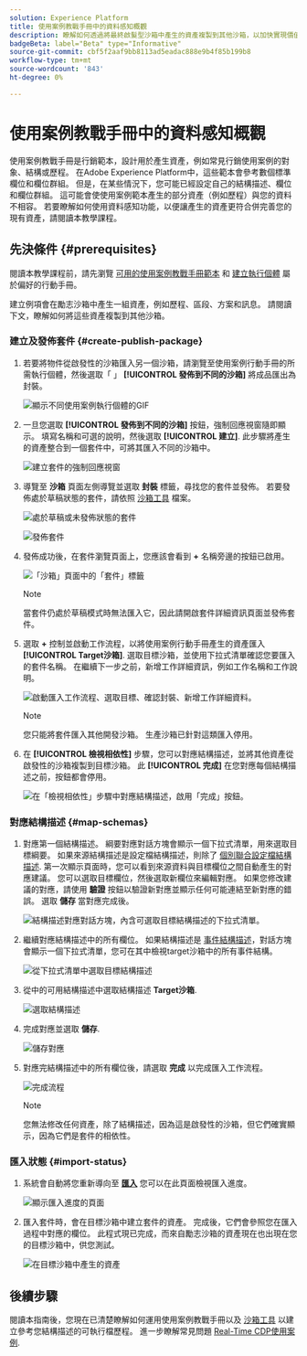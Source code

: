 ```yaml
---
solution: Experience Platform
title: 使用案例教戰手冊中的資料感知概觀
description: 瞭解如何透過將最終啟髮型沙箱中產生的資產複製到其他沙箱，以加快實現價值的時間。
badgeBeta: label="Beta" type="Informative"
source-git-commit: cbf5f2aaf9bb8113ad5eadac888e9b4f85b199b8
workflow-type: tm+mt
source-wordcount: '843'
ht-degree: 0%

---
```



# 使用案例教戰手冊中的資料感知概觀

使用案例教戰手冊是行銷範本，設計用於產生資產，例如常見行銷使用案例的對象、結構或歷程。 在Adobe Experience Platform中，這些範本會參考數個標準欄位和欄位群組。 但是，在某些情況下，您可能已經設定自己的結構描述、欄位和欄位群組。 這可能會使使用案例範本產生的部分資產（例如歷程）與您的資料不相容。 若要瞭解如何使用資料感知功能，以便讓產生的資產更符合併完善您的現有資產，請閱讀本教學課程。

## 先決條件 {#prerequisites}

閱讀本教學課程前，請先瀏覽 [可用的使用案例教戰手冊範本](/help/use-case-playbooks/playbooks/discover.md#search-and-filter) 和 [建立執行個體](/help/use-case-playbooks/playbooks/create-share-reuse.md) 屬於偏好的行動手冊。

建立例項會在勵志沙箱中產生一組資產，例如歷程、區段、方案和訊息。 請閱讀下文，瞭解如何將這些資產複製到其他沙箱。

### 建立及發佈套件 {#create-publish-package}

1. 若要將物件從啟發性的沙箱匯入另一個沙箱，請瀏覽至使用案例行動手冊的所需執行個體，然後選取「 」 **[!UICONTROL 發佈到不同的沙箱]** 將成品匯出為封裝。

   ![顯示不同使用案例執行個體的GIF](/help/use-case-playbooks/assets/playbooks/data-awareness/browse-to-existing-instances-of-playbook.gif)

2. 一旦您選取 **[!UICONTROL 發佈到不同的沙箱]** 按鈕，強制回應視窗隨即顯示。 填寫名稱和可選的說明，然後選取 **[!UICONTROL 建立]**. 此步驟將產生的資產整合到一個套件中，可將其匯入不同的沙箱中。

   ![建立套件的強制回應視窗](/help/use-case-playbooks/assets/playbooks/data-awareness/create-package-modal.png)

3. 導覽至 **沙箱** 頁面左側導覽並選取 **封裝** 標籤，尋找您的套件並發佈。 若要發佈處於草稿狀態的套件，請依照 [沙箱工具](/help/sandboxes/ui/sandbox-tooling.md#add-an-object-to-an-existing-package-and-publish) 檔案。

   ![處於草稿或未發佈狀態的套件](/help/use-case-playbooks/assets/playbooks/data-awareness/draft-mode.png)

   ![發佈套件](/help/use-case-playbooks/assets/playbooks/data-awareness/publish-draft.png)

4. 發佈成功後，在套件瀏覽頁面上，您應該會看到 **+** 名稱旁邊的按鈕已啟用。

   ![「沙箱」頁面中的「套件」標籤](/help/use-case-playbooks/assets/playbooks/data-awareness/packages.png)

   >[!NOTE]
   >
   > 當套件仍處於草稿模式時無法匯入它，因此請開啟套件詳細資訊頁面並發佈套件。

5. 選取 **+** 控制並啟動工作流程，以將使用案例行動手冊產生的資產匯入 **[!UICONTROL Target沙箱]**. 選取目標沙箱，並使用下拉式清單確認您要匯入的套件名稱。 在繼續下一步之前，新增工作詳細資訊，例如工作名稱和工作說明。

   ![啟動匯入工作流程、選取目標、確認封裝、新增工作詳細資料。](/help/use-case-playbooks/assets/playbooks/data-awareness/import-package-import-settings.png)

   >[!NOTE]
   >
   > 您只能將套件匯入其他開發沙箱。 生產沙箱已針對這類匯入停用。

6. 在 **[!UICONTROL 檢視相依性]** 步驟，您可以對應結構描述，並將其他資產從啟發性的沙箱複製到目標沙箱。 此 **[!UICONTROL 完成]** 在您對應每個結構描述之前，按鈕都會停用。

   ![在「檢視相依性」步驟中對應結構描述，啟用「完成」按鈕。](/help/use-case-playbooks/assets/playbooks/data-awareness/import-package-view-dependencies.png)

### 對應結構描述 {#map-schemas}

1. 對應第一個結構描述。 綱要對應對話方塊會顯示一個下拉式清單，用來選取目標綱要。 如果來源結構描述是設定檔結構描述，則除了 [個別聯合設定檔結構描述](/help/xdm/classes/individual-profile.md). 第一次顯示頁面時，您可以看到來源資料與目標欄位之間自動產生的對應建議。 您可以選取目標欄位，然後選取新欄位來編輯對應。 如果您修改建議的對應，請使用 **驗證** 按鈕以驗證新對應並顯示任何可能連結至新對應的錯誤。 選取 **儲存** 當對應完成後。

   ![結構描述對應對話方塊，內含可選取目標結構描述的下拉式清單。](/help/use-case-playbooks/assets/playbooks/data-awareness/map-to-existing-fields.png)

2. 繼續對應結構描述中的所有欄位。 如果結構描述是 [事件結構描述](/help/xdm/classes/experienceevent.md)，對話方塊會顯示一個下拉式清單，您可在其中檢視target沙箱中的所有事件結構。

   ![從下拉式清單中選取目標結構描述](/help/use-case-playbooks/assets/playbooks/data-awareness/map-to-event-schema.png)

3. 從中的可用結構描述中選取結構描述 **Target沙箱**.

   ![選取結構描述](/help/use-case-playbooks/assets/playbooks/data-awareness/map-to-available-schemas.png)

4. 完成對應並選取 **儲存**.

   ![儲存對應](/help/use-case-playbooks/assets/playbooks/data-awareness/map-to-existing-modal.png)

5. 對應完結構描述中的所有欄位後，請選取 **完成** 以完成匯入工作流程。

   ![完成流程](/help/use-case-playbooks/assets/playbooks/data-awareness/complete-flow.png)

   >[!NOTE]
   >
   > 您無法修改任何資產，除了結構描述，因為這是啟發性的沙箱，但它們確實顯示，因為它們是套件的相依性。

### 匯入狀態 {#import-status}

1. 系統會自動將您重新導向至 [**匯入**](/help/sandboxes/ui/sandbox-tooling.md#view-import-details) 您可以在此頁面檢視匯入進度。

   ![顯示匯入進度的頁面](/help/use-case-playbooks/assets/playbooks/data-awareness/import-progress.png)

2. 匯入套件時，會在目標沙箱中建立套件的資產。 完成後，它們會參照您在匯入過程中對應的欄位。 此程式現已完成，而來自勵志沙箱的資產現在也出現在您的目標沙箱中，供您測試。

   ![在目標沙箱中產生的資產](/help/use-case-playbooks/assets/playbooks/data-awareness/packages.png)

## 後續步驟

閱讀本指南後，您現在已清楚瞭解如何運用使用案例教戰手冊以及 [沙箱工具](/help/sandboxes/ui/sandbox-tooling.md#monitor-import-jobs-and-view-import-objects-details) 以建立參考您結構描述的可執行檔歷程。 進一步瞭解常見問題 [Real-Time CDP使用案例](/help/rtcdp/use-case-guides/intelligent-re-engagement/intelligent-re-engagement.md).